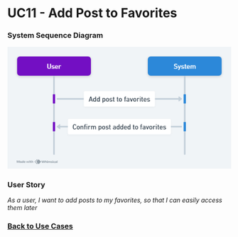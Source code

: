 # UC11 - Add Post to Favorites

### System Sequence Diagram

![UC11 SMD](01.Engineering/Add%20Post%20to%20Favorites.png)

### User Story

_As a user, I want to add posts to my favorites, so that I can easily access them later_

### [Back to Use Cases](../README.md)